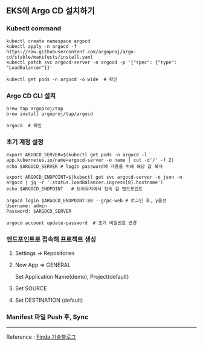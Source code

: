 ## EKS에 Argo CD 설치하기

### Kubectl command

```shell
kubectl create namespace argocd
kubectl apply -n argocd -f https://raw.githubusercontent.com/argoproj/argo-cd/stable/manifests/install.yaml
kubectl patch svc argocd-server -n argocd -p '{"spec": {"type": "LoadBalancer"}}'

kubectl get pods -n argocd -o wide	# 확인
```

### Argo CD CLI 설치

```shell
brew tap argoproj/tap
brew install argoproj/tap/argocd

argocd	# 확인
```

### 초기 계정 설정

```shell
export ARGOCD_SERVER=$(kubectl get pods -n argocd -l app.kubernetes.io/name=argocd-server -o name | cut -d'/' -f 2)
echo $ARGOCD_SERVER	# login password에 사용을 위해 해당 값 복사

export ARGOCD_ENDPOINT=$(kubectl get svc argocd-server -o json -n argocd | jq -r '.status.loadBalancer.ingress[0].hostname')
echo $ARGOCD_ENDPOINT	# 브라우저에서 접속 할 엔드포인트

argocd login $ARGOCD_ENDPOINT:80 --grpc-web	# 로그인 후, y옵션
Username: admin
Password: $ARGOCD_SERVER

argocd account update-password	# 초기 비밀번호 변경
```

### 엔드포인트로 접속해 프로젝트 생성

1. Settings => Repositories

2. New App => GENERAL 

   Set Application Name(demo), Project(default)

3. Set SOURCE

4. Set DESTINATION (default)

### Manifest 파일 Push 후, Sync



---

Reference : [Finda 기술블로그](https://medium.com/finda-tech/eks-cluster%EC%97%90-argo-cd-%EB%B0%B0%ED%8F%AC-%EB%B0%8F-%EC%84%B8%ED%8C%85%ED%95%98%EB%8A%94-%EB%B2%95-eec3bef7b69b)